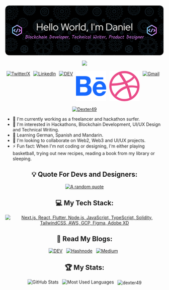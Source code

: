 <div align="center">

[![Header](assets/header1.png)](https://github.com/Dexter49)

![](https://komarev.com/ghpvc/?username=Dexter49&abbreviated=true&label=Profile%20Views&color=blue&style=for-the-badge)

<div style="display: flex; justify-content: center;">
  <a href="https://twitter.com/DanielTobiOnipe">
    <img src="https://skillicons.dev/icons?i=twitter" alt="Twitter/X" style="margin-right: 10px;">
  </a>
  <a href="https://www.linkedin.com/in/daniel-tobi-onipe/">
    <img src="https://skillicons.dev/icons?i=linkedin" alt="LinkedIn" style="margin-right: 10px;">
  </a>
  <a href="https://dev.to/@BigDexter">
    <img src="https://skillicons.dev/icons?i=devto" alt="DEV" style="margin-right: 10px;">
  </a>
  <a href="https://behance.net/Dexter49">
    <img src="assets/behance1.svg" alt="Behance" style="margin-right: 10px;">
  </a>
  <a href="https://dribbble.net/Dexter49">
    <img src="assets/dribbble1.svg" alt="Dribbble" style="margin-right: 10px;">
  </a>
  <a href="mailto:dexterousguru49@gmail.com?subject=Hello%20Daniel,%20From%20Github">
    <img src="https://skillicons.dev/icons?i=gmail" alt="Gmail" style="margin-right: 10px;">
  </a>
</div>

</div>

<p align="center"> <a href="https://github.com/ryo-ma/github-profile-trophy"><img src="https://github-profile-trophy.vercel.app/?username=Dexter49" alt="Dexter49" /></a> </p>

- 🔭 I'm currently working as a freelancer and hackathon surfer.
- 👀 I'm interested in Hackathons, Blockchain Development, UI/UX Design and Technical Writing.
- 🌱 Learning German, Spanish and Mandarin.
- 💞️ I'm looking to collaborate on Web2, Web3 and UI/UX projects.
- ⚡ Fun fact: When I'm not coding or designing, I'm either playing basketball, trying out new recipes, reading a book from my library or sleeping.

<div align="center">

## 💡 Quote For Devs and Designers:

[![A random quote](https://quotes-github-readme.vercel.app/api?type=horizontal&theme=dark)](https://github.com/piyushsuthar/github-readme-quotes)

## 💻 My Tech Stack:

[![Next.js, React, Flutter, Node.js, JavaScript, TypeScript, Solidity, TailwindCSS, AWS, GCP, Figma, Adobe XD](https://skillicons.dev/icons?i=next,react,flutter,nodejs,js,ts,solidity,tailwind,aws,gcp,figma,xd)](https://skillicons.dev)

## 📖 Read My Blogs:

<p>
    <a target="_blank"href="https://dev.to/bigdexter"><img alt="DEV" src="https://img.shields.io/badge/dev.to-0A0A0A?style=for-the-badge&logo=dev.to&logoColor=white" /></a>&nbsp;&nbsp;
    <a target="_blank"href="https://dexter.hashnode.dev/"><img alt="Hashnode" src="https://img.shields.io/badge/Hashnode-2962FF?style=for-the-badge&logo=hashnode&logoColor=white" /></a>&nbsp;&nbsp;
    <a target="_blank"href="https://medium.com/@BigDexter"><img alt="Medium" src="https://img.shields.io/badge/Medium-12100E?style=for-the-badge&logo=medium&logoColor=white" /></a>&nbsp;&nbsp;
</p>

## 🏆 My Stats:

<p>
    <img height=200 alt="GitHub Stats" src="https://github-readme-stats.vercel.app/api?username=Dexter49&show_icons=true&count_private=true&theme=dark" />&nbsp;&nbsp;
    <img height=200 alt="Most Used Languages" src="https://github-readme-stats.vercel.app/api/top-langs/?username=Dexter49&layout=compact&theme=dark" />&nbsp;&nbsp;
    <img height=200 align="center" src="https://github-readme-streak-stats.herokuapp.com/?user=Dexter49&theme=dark" alt="dexter49" />
</p>